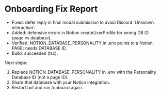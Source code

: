 # Onboarding Fix Report

- Fixed: defer reply in final modal submission to avoid Discord 'Unknown interaction'.
- Added: defensive errors in Notion createUserProfile for wrong DB ID (page vs database).
- Verified: NOTION_DATABASE_PERSONALITY in .env points to a Notion PAGE; needs DATABASE ID.
- Build: succeeded (tsc).

Next steps:
1) Replace NOTION_DATABASE_PERSONALITY in .env with the Personality Database ID (not a page ID).
2) Share that database with your Notion integration.
3) Restart bot and run /onboard again.


